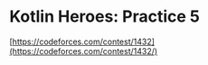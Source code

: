 # Kotlin Heroes: Practice 5
[https://codeforces.com/contest/1432](https://codeforces.com/contest/1432/)
